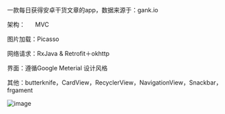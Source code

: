 
一款每日获得安卓干货文章的app，数据来源于：gank.io

架构：      MVC

图片加载：Picasso

网络请求：RxJava & Retrofit＋okhttp

界面：遵循Google Meterial 设计风格

其他：butterknife，CardView，RecyclerView，NavigationView，Snackbar，frgament


![image](http://7xz8pr.com1.z1.glb.clouddn.com/gank.gif)


